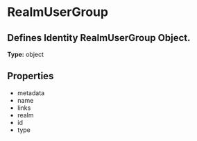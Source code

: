# RealmUserGroup

## Defines Identity RealmUserGroup Object.

**Type:** object

## Properties
* metadata
* name
* links
* realm
* id
* type
